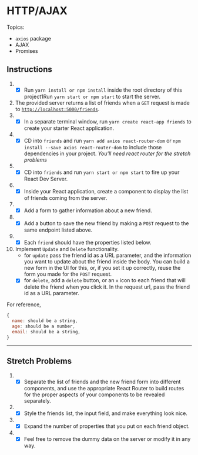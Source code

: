 # HTTP/AJAX

Topics:

* `axios` package
* AJAX
* Promises

## Instructions

1.  * [x]  Run `yarn install or npm install` inside the root directory of this project1Run `yarn start or npm start` to start the server.
1.  The provided server returns a list of friends when a `GET` request is made to [`http://localhost:5000/friends`](http://localhost:5000/friends).
1.  * [x]  In a separate terminal window, run `yarn create react-app friends` to create your starter React application.
1.  * [x]  CD into `friends` and run `yarn add axios react-router-dom` or `npm install --save axios react-router-dom` to include those dependencies in your project. _You'll need react router for the stretch problems_
1.  * [x]  CD into `friends` and run `yarn start or npm start` to fire up your React Dev Server.
1.  * [x]  Inside your React application, create a component to display the list of friends coming from the server.
1.  * [x]  Add a form to gather information about a new friend.
1.  * [x]  Add a button to save the new friend by making a `POST` request to the same endpoint listed above.
1.  * [x]  Each `friend` should have the properties listed below.
1.  Implement `Update` and `Delete` functionality.
    * for `update` pass the friend id as a URL parameter, and the information you want to update about the friend inside the body. You can build a new form in the UI for this, or, if you set it up correctly, reuse the form you made for the `POST` request.
    * [x] for `delete`, add a `delete` button, or an `x` icon to each friend that will delete the friend when you click it. In the request url, pass the friend id as a URL parameter.

For reference,
```js
{
  name: should be a string,
  age: should be a number,
  email: should be a string,
}
```

---

## Stretch Problems

1.  * [x]  Separate the list of friends and the new friend form into different components, and use the appropriate React Router to build routes for the proper aspects of your components to be revealed separately.
1.  * [x]  Style the friends list, the input field, and make everything look nice.
1.  * [x] Expand the number of properties that you put on each friend object.
1.  * [x] Feel free to remove the dummy data on the server or modify it in any way.
